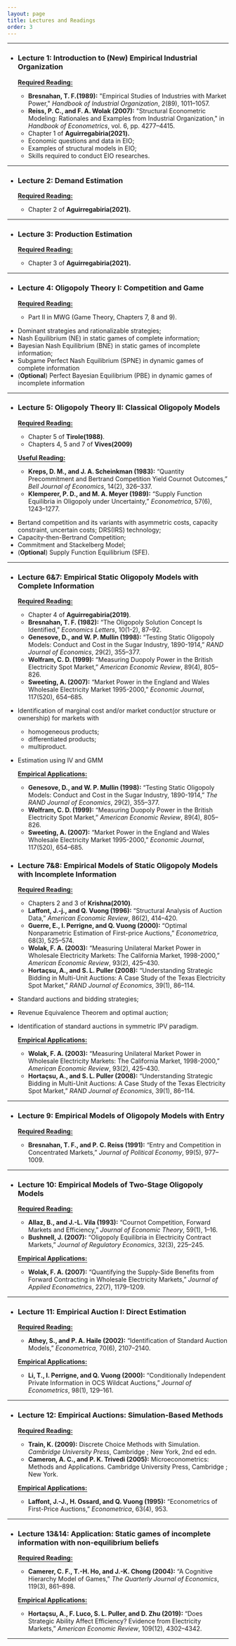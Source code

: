 ```yaml
---
layout: page
title: Lectures and Readings
order: 3
---
```

***

- ### Lecture 1: Introduction to (New) Empirical Industrial Organization

    <span style="border-bottom:1.5px solid">**Required Reading:** </span>  
     - **Bresnahan, T. F.(1989):** "Empirical Studies of Industries with Market Power," *Handbook of Industrial Organization*, 2(89), 1011–1057.  
     - **Reiss, P. C., and F. A. Wolak (2007):** "Structural Econometric Modeling: Rationales and Examples from Industrial Organization," in *Handbook of Econometrics*, vol. 6, pp. 4277–4415.  
     - Chapter 1 of **Aguirregabiria(2021).**
     
  * Economic questions and data in EIO;  
  * Examples of structural models in EIO;  
  * Skills required to conduct EIO researches.

***

- ### Lecture 2: Demand Estimation  

    <span style="border-bottom:1.5px solid">**Required Reading:** </span>  
    - Chapter 2 of **Aguirregabiria(2021).**

***

- ### Lecture 3: Production Estimation

    <span style="border-bottom:1.5px solid">**Required Reading:** </span>  
    - Chapter 3 of **Aguirregabiria(2021).**

***

- ### Lecture 4: Oligopoly Theory I: Competition and Game

    <span style="border-bottom:1.5px solid">**Required Reading:** </span>  
    - Part II in MWG (Game Theory, Chapters 7, 8 and 9).

* Dominant strategies and rationalizable strategies;
* Nash Equilibrium (NE) in static games of complete information;
* Bayesian Nash Equilibrium (BNE) in static games of incomplete information;
* Subgame Perfect Nash Equilibrium (SPNE) in dynamic games of complete information
* (**Optional**) Perfect Bayesian Equilibrium (PBE) in dynamic games of incomplete information

***

- ### Lecture 5: Oligopoly Theory II: Classical Oligopoly Models

    <span style="border-bottom:1.5px solid">**Required Reading:** </span>  
    - Chapter 5 of **Tirole(1988)**.  
    - Chapters 4, 5 and 7 of **Vives(2009)**  
    
    <span style="border-bottom:1.5px solid">**Useful Reading:** </span>  
    - **Kreps, D. M., and J. A. Scheinkman (1983):** “Quantity Precommitment and Bertrand Competition Yield Cournot Outcomes,” *Bell Journal of Economics*, 14(2), 326–337.  
    - **Klemperer, P. D., and M. A. Meyer (1989):** “Supply Function Equilibria in Oligopoly under Uncertainty,” *Econometrica*, 57(6), 1243–1277.  
    
* Bertand competition and its variants with asymmetric costs, capacity constraint, uncertain costs; DRS(IRS) technology;  
* Capacity-then-Bertrand Competition;  
* Commitment and Stackelberg Model;  
* (**Optional**) Supply Function Equilibrium (SFE).  
    
***

- ### Lecture 6&7: Empirical Static Oligopoly Models with Complete Information  

    <span style="border-bottom:1.5px solid">**Required Reading:** </span>  
    - Chapter 4 of **Aguirregabiria(2019)**.  
    - **Bresnahan, T. F. (1982):** “The Oligopoly Solution Concept Is Identified,” *Economics Letters*, 10(1-2), 87–92.  
    - **Genesove, D., and W. P. Mullin (1998):** “Testing Static Oligopoly Models: Conduct and Cost in the Sugar Industry, 1890-1914,” *RAND Journal of Economics*, 29(2), 355–377.  
    - **Wolfram, C. D. (1999):** “Measuring Duopoly Power in the British Electricity Spot Market,” *American Economic Review*, 89(4), 805–826.  
    - **Sweeting, A. (2007):** “Market Power in the England and Wales Wholesale Electricity Market 1995-2000,” *Economic Journal*, 117(520), 654–685.  
    
* Identification of marginal cost and/or market conduct(or structure or ownership) for markets with
  - homogeneous products;  
  - differentiated products;  
  - multiproduct.  
* Estimation using IV and GMM  

    <span style="border-bottom:1.5px solid">**Empirical Applications:** </span>  
    - **Genesove, D., and W. P. Mullin (1998):** “Testing Static Oligopoly Models: Conduct and Cost in the Sugar Industry, 1890-1914,” *The RAND Journal of Economics*, 29(2), 355–377.
    - **Wolfram, C. D. (1999):** “Measuring Duopoly Power in the British Electricity Spot Market,” *American Economic Review*, 89(4), 805–826.  
    - **Sweeting, A. (2007):** “Market Power in the England and Wales Wholesale Electricity Market 1995-2000,” *Economic Journal*, 117(520), 654–685.  


- ### Lecture 7&8: Empirical Models of Static Oligopoly Models with Incomplete Information  

    <span style="border-bottom:1.5px solid">**Required Reading:** </span>   
    - Chapters 2 and 3 of **Krishna(2010)**.  
    - **Laffont, J.-j., and Q. Vuong (1996):** “Structural Analysis of Auction Data,” *American Economic Review*, 86(2), 414–420.  
    - **Guerre, E., I. Perrigne, and Q. Vuong (2000):** “Optimal Nonparametric Estimation of First-price Auctions,” *Econometrica*, 68(3), 525–574.  
    - **Wolak, F. A. (2003):** “Measuring Unilateral Market Power in Wholesale Electricity Markets: The California Market, 1998-2000,” *American Economic Review*, 93(2), 425–430.  
    - **Hortaçsu, A., and S. L. Puller (2008):** “Understanding Strategic Bidding in Multi-Unit Auctions: A Case Study of the Texas Electricity Spot Market,” *RAND Journal of Economics*, 39(1), 86–114.  
    
* Standard auctions and bidding strategies;  
* Revenue Equivalence Theorem and optimal auction;  
* Identification of standard auctions in symmetric IPV paradigm.  
    
    <span style="border-bottom:1.5px solid">**Empirical Applications:** </span>  
    - **Wolak, F. A. (2003):** “Measuring Unilateral Market Power in Wholesale Electricity Markets: The California Market, 1998-2000,” *American Economic Review*, 93(2), 425–430.  
    - **Hortaçsu, A., and S. L. Puller (2008):** “Understanding Strategic Bidding in Multi-Unit Auctions: A Case Study of the Texas Electricity Spot Market,” *RAND Journal of Economics*, 39(1), 86–114.  

***

- ### Lecture 9: Empirical Models of Oligopoly Models with Entry
    
    <span style="border-bottom:1.5px solid">**Required Reading:** </span>   
    - **Bresnahan, T. F., and P. C. Reiss (1991):** “Entry and Competition in Concentrated Markets,” *Journal of Political Economy*, 99(5), 977–1009.

***

- ### Lecture 10: Empirical Models of Two-Stage Oligopoly Models
    
    <span style="border-bottom:1.5px solid">**Required Reading:** </span>   
    - **Allaz, B., and J.-L. Vila (1993):** “Cournot Competition, Forward Markets and Efficiency,” *Journal of Economic Theory*, 59(1), 1–16.
    - **Bushnell, J. (2007):** “Oligopoly Equilibria in Electricity Contract Markets,” *Journal of Regulatory Economics*, 32(3), 225–245.

    <span style="border-bottom:1.5px solid">**Empirical Applications:** </span>  
    - **Wolak, F. A. (2007):** “Quantifying the Supply-Side Benefits from Forward Contracting in Wholesale Electricity Markets,” *Journal of Applied Econometrics*, 22(7), 1179–1209.

***

- ### Lecture 11: Empirical Auction I: Direct Estimation

    <span style="border-bottom:1.5px solid">**Required Reading:** </span>  
    - **Athey, S., and P. A. Haile (2002):** “Identification of Standard Auction Models,” *Econometrica*, 70(6), 2107–2140.

    <span style="border-bottom:1.5px solid">**Empirical Applications:** </span>  
    - **Li, T., I. Perrigne, and Q. Vuong (2000):** “Conditionally Independent Private Information in OCS Wildcat Auctions,” *Journal of Econometrics*, 98(1), 129–161.

***

- ### Lecture 12: Empirical Auctions: Simulation-Based Methods

    <span style="border-bottom:1.5px solid">**Required Reading:** </span>  
    - **Train, K. (2009):** Discrete Choice Methods with Simulation. *Cambridge University Press*, Cambridge ; New York, 2nd ed edn.
    - **Cameron, A. C., and P. K. Trivedi (2005):** Microeconometrics: Methods and Applications. Cambridge University Press, Cambridge ; New York.
    
    <span style="border-bottom:1.5px solid">**Empirical Applications:** </span>  
    - **Laffont, J.-J., H. Ossard, and Q. Vuong (1995):** “Econometrics of First-Price Auctions,” *Econometrica*, 63(4), 953.

***

- ### Lecture 13&14: Application: Static games of incomplete information with non-equilibrium beliefs

    <span style="border-bottom:1.5px solid">**Required Reading:** </span>  
    - **Camerer, C. F., T.-H. Ho, and J.-K. Chong (2004):** “A Cognitive Hierarchy Model of Games,” *The Quarterly Journal of Economics*, 119(3), 861–898.
    
    <span style="border-bottom:1.5px solid">**Empirical Applications:** </span>  
    - **Hortaçsu, A., F. Luco, S. L. Puller, and D. Zhu (2019):** “Does Strategic Ability Affect Efficiency? Evidence from Electricity Markets,” *American Economic Review*, 109(12), 4302–4342.
    
 ***



  
